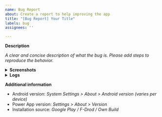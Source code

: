 ```yaml
---
name: Bug Report
about: Create a report to help improving the app
title: "[Bug Report] Your Title"
labels: bug
assignees: ''

---
```


**Description**

_A clear and concise description of what the bug is.
Please add steps to reproduce the behavior._

<details>
  <summary><b>Screenshots</b></summary>

  _Add screenshots here to describe the problem._
</details>

<details>
  <summary><b>Logs</b></summary>

  _Add a detailed stack trace / crash log here if applicable_
</details>

**Additional information**

 - Android version: _System Settings > About > Android version (varies per device)_
 - Power App version: _Settings > About > Version_
 - Installation source: _Google Play / F-Drod / Own Build_
